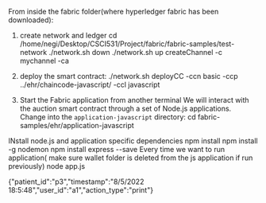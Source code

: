 From inside the fabric folder(where hyperledger fabric has been downloaded):


1. create network and ledger
	cd /home/negi/Desktop/CSCI531/Project/fabric/fabric-samples/test-network
	./network.sh down
	./network.sh up createChannel -c mychannel -ca

2. deploy the smart contract:
	./network.sh deployCC -ccn basic -ccp ../ehr/chaincode-javascript/ -ccl javascript  

3. Start the Fabric application from another terminal
We will interact with the auction smart contract through a set of Node.js applications. Change into the `application-javascript` directory:
	cd fabric-samples/ehr/application-javascript

INstall node.js and application specific dependencies
	npm install
	npm install -g nodemon
	npm install express --save
Every time we want to run application( make sure wallet folder is deleted from the js application if run previously)
	node app.js



{"patient_id":"p3","timestamp":"8/5/2022 18:5:48","user_id":"a1","action_type":"print"}	
